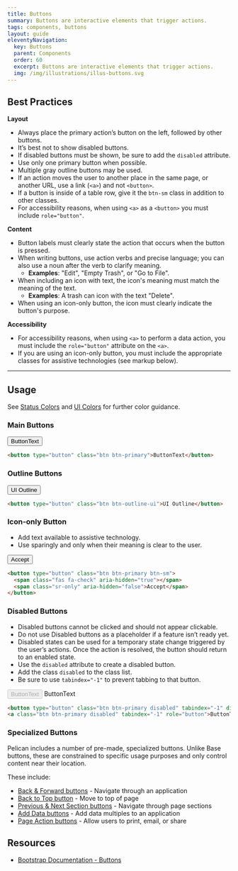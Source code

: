 ```yaml
---
title: Buttons
summary: Buttons are interactive elements that trigger actions.
tags: components, buttons
layout: guide
eleventyNavigation:
  key: Buttons
  parent: Components
  order: 60
  excerpt: Buttons are interactive elements that trigger actions.
  img: /img/illustrations/illus-buttons.svg
---
```


## Best Practices

**Layout**

- Always place the primary action’s button on the left, followed by other buttons.
- It’s best not to show disabled buttons.
- If disabled buttons must be shown, be sure to add the `disabled` attribute.
- Use only one primary button when possible.
- Multiple gray outline buttons may be used.
- If an action moves the user to another place in the same page, or another URL, use a link (`<a>`) and not `<button>`.
- If a button is inside of a table row, give it the `btn-sm` class in addition to other classes.
- For accessibility reasons, when using `<a>` as a `<button>` you must include `role="button"`.

**Content**

- Button labels must clearly state the action that occurs when the button is pressed.
- When writing buttons, use action verbs and precise language; you can also use a noun after the verb to clarify meaning.
  - **Examples**: "Edit", "Empty Trash", or "Go to File".
- When including an icon with text, the icon's meaning must match the meaning of the text.
  - **Examples**: A trash can icon with the text "Delete".
- When using an icon-only button, the icon must clearly indicate the button's purpose.

**Accessibility**

- For accessibility reasons, when using `<a>` to perform a data action, you must include the `role="button"` attribute on the `<a>`.
- If you are using an icon-only button, you must include the appropriate classes for assistive technologies (see markup below).

<hr>

## Usage

See [Status Colors](/foundation/status-colors) and [UI Colors](/foundation/ui-colors) for further color guidance.

### Main Buttons

<button type="button" class="btn btn-primary">ButtonText</button>

```html
<button type="button" class="btn btn-primary">ButtonText</button>
```

### Outline Buttons

<button type="button" class="btn btn-outline-ui">UI Outline</button>

```html
<button type="button" class="btn btn-outline-ui">UI Outline</button>
```

### Icon-only Button

- Add text available to assistive technology.
- Use sparingly and only when their meaning is clear to the user.

<button type="button" class="btn btn-primary btn-sm">
  <span class="fas fa-check" aria-hidden="true"></span>
  <span class="sr-only" aria-hidden="false">Accept</span>
</button>

```html
<button type="button" class="btn btn-primary btn-sm">
  <span class="fas fa-check" aria-hidden="true"></span>
  <span class="sr-only" aria-hidden="false">Accept</span>
</button>
```

### Disabled Buttons
- Disabled buttons cannot be clicked and should not appear clickable.
- Do not use Disabled buttons as a placeholder if a feature isn’t ready yet.
- Disabled states can be used for a temporary state change triggered by the user’s actions. Once the action is resolved, the button should return to an enabled state.
- Use the `disabled` attribute to create a disabled button.
- Add the class `disabled` to the class list.
- Be sure to use `tabindex="-1"` to prevent tabbing to that button.

<button type="button" class="btn btn-primary disabled" tabindex="-1" disabled>ButtonText</button> <a class="btn btn-primary disabled" tabindex="-1" role="button">ButtonText</a>

```html
<button type="button" class="btn btn-primary disabled" tabindex="-1" disabled>ButtonText</button>
<a class="btn btn-primary disabled" tabindex="-1" role="button">ButtonText</a> 
```

### Specialized Buttons

Pelican includes a number of pre-made, specialized buttons. Unlike Base buttons, these are constrained to specific usage purposes and only control content near their location.

These include:
- [Back & Forward buttons](/components/back-and-forward-buttons) - Navigate through an application
- [Back to Top button](/components/back-to-top-button) - Move to top of page
- [Previous & Next Section buttons](/components/previous-and-next-buttons)  - Navigate through page sections
- [Add Data buttons](/components/add-data-button) - Add data multiples to an application
- [Page Action buttons](/components/page-actions-button) - Allow users to print, email, or share
## Resources
- <a href="https://getbootstrap.com/docs/4.5/components/buttons/" target="_blank">Bootstrap Documentation - Buttons</a>